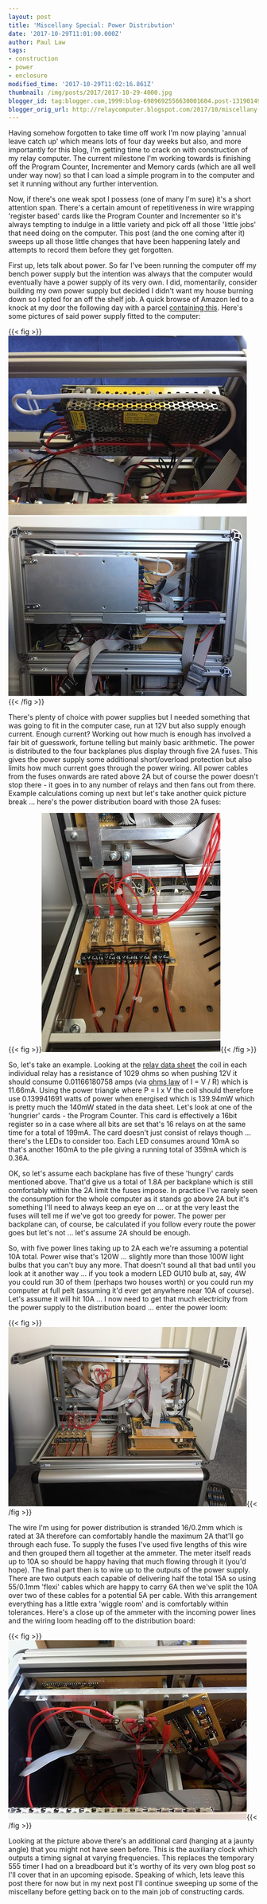 ```yaml
---
layout: post
title: 'Miscellany Special: Power Distribution'
date: '2017-10-29T11:01:00.000Z'
author: Paul Law
tags:
- construction
- power
- enclosure
modified_time: '2017-10-29T11:02:16.861Z'
thumbnail: /img/posts/2017/2017-10-29-4000.jpg
blogger_id: tag:blogger.com,1999:blog-6989692556630001604.post-1319014928633051501
blogger_orig_url: http://relaycomputer.blogspot.com/2017/10/miscellany-special-power-distribution.html
---
```


Having somehow forgotten to take time off work I'm now playing 'annual leave 
catch up' which means lots of four day weeks but also, and more importantly 
for this blog, I'm getting time to crack on with construction of my relay 
computer. The current milestone I'm working towards is finishing off the 
Program Counter, Incrementer and Memory cards (which are all well under way 
now) so that I can load a simple program in to the computer and set it running 
without any further intervention.

Now, if there's 
one weak spot I possess (one of many I'm sure) it's a short attention span. 
There's a certain amount of repetitiveness in wire wrapping 'register based' 
cards like the Program Counter and Incrementer so it's always tempting to 
indulge in a little variety and pick off all those 'little jobs' that need 
doing on the computer. This post (and the one coming after it) sweeps up all 
those little changes that have been happening lately and attempts to record 
them before they get forgotten.

First up, lets talk 
about power. So far I've been running the computer off my bench power supply 
but the intention was always that the computer would eventually have a power 
supply of its very own. I did, momentarily, consider building my own power 
supply but decided I didn't want my house burning down so I opted for an off 
the shelf job. A quick browse of Amazon led to a knock at my door the 
following day with a parcel 
[containing this](https://www.amazon.co.uk/gp/product/B01DDIHKPI). Here's some pictures of said power supply 
fitted to the computer:

{{< fig >}}
![Power supply fitted to computer (front)](/img/posts/2017/2017-10-29-0000.jpg)
![Power supply fitted to computer (back)](/img/posts/2017/2017-10-29-0001.jpg)
{{< /fig >}}

There's plenty of choice with power supplies but I needed 
something that was going to fit in the computer case, run at 12V but also 
supply enough current. Enough current? Working out how much is enough has 
involved a fair bit of guesswork, fortune telling but mainly basic arithmetic. 
The power is distributed to the four backplanes plus display through five 2A 
fuses. This gives the power supply some additional short/overload protection 
but also limits how much current goes through the power wiring. All power 
cables from the fuses onwards are rated above 2A but of course the power 
doesn't stop there - it goes in to any number of relays and then fans out from 
there. Example calculations coming up next but let's take another quick 
picture break ... here's the power distribution board with those 2A 
fuses:

{{< fig >}}![Power distribution board](/img/posts/2017/2017-10-29-0002.jpg){{< /fig >}}

So, let's take 
an example. Looking at the 
[relay data sheet](http://www.te.com/commerce/DocumentDelivery/DDEController?Action=showdoc&amp;DocId=Specification+Or+Standard%7F108-98002%7FW%7Fpdf%7FEnglish%7FENG_SS_108-98002_W_P2.pdf%7F5-1393788-8) 
the coil in each individual relay has a 
resistance of 1029 ohms so when pushing 12V it should consume 0.01166180758 
amps (via [ohms law](http://www.electronics-tutorials.ws/dccircuits/dcp_2.html) of I = V / R) 
which is 11.66mA. Using 
the power triangle where P = I x V the coil should therefore 
use 0.139941691 watts of power when energised which is 139.94mW which is 
pretty much the 140mW stated in the data sheet. Let's look at one of the 
'hungrier' cards - the Program Counter. This card is effectively a 16bit 
register so in a case where all bits are set that's 16 relays on at the same 
time for a total of 199mA. The card doesn't just consist of relays though ... 
there's the LEDs to consider too. Each LED consumes around 10mA so that's 
another 160mA to the pile giving a running total of 359mA which is 
0.36A. 

OK, so let's assume each backplane has 
five of these 'hungry' cards mentioned above. That'd give us a total of 1.8A 
per backplane which is still comfortably within the 2A limit the fuses impose. 
In practice I've rarely seen the consumption for the whole computer as it 
stands go above 2A but it's something I'll need to always keep an eye on ... 
or at the very least the fuses will tell me if we've got too greedy for power. 
The power per backplane can, of course, be calculated if you follow every 
route the power goes but let's not ... let's assume 2A should be 
enough.

So, with five power lines taking up to 2A 
each we're assuming a potential 10A total. Power wise that's 120W ... slightly 
more than those 100W light bulbs that you can't buy any more. That doesn't 
sound all that bad until you look at it another way ... if you took a modern 
LED GU10 bulb at, say, 4W you could run 30 of them (perhaps two houses worth) 
or you could run my computer at full pelt (assuming it'd ever get anywhere 
near 10A of course). Let's assume it will hit 10A ... I now need to get that 
much electricity from the power supply to the distribution board ... enter the 
power loom:

{{< fig >}}![Power distribution board with power supply loom](/img/posts/2017/2017-10-29-0003.jpg){{< /fig >}}

The wire I'm using for power distribution is stranded 
16/0.2mm which is rated at 3A therefore can comfortably handle the maximum 2A 
that'll go through each fuse. To supply the fuses I've used five lengths of 
this wire and then grouped them all together at the ammeter. The meter itself 
reads up to 10A so should be happy having that much flowing through it (you'd 
hope). The final part then is to wire up to the outputs of the power supply. 
There are two outputs each capable of delivering half the total 15A so using 
55/0.1mm 'flexi' cables which are happy to carry 6A then we've split the 10A 
over two of these cables for a potential 5A per cable. With this arrangement 
everything has a little extra 'wiggle room' and is comfortably within 
tolerances. Here's a close up of the ammeter with the incoming power lines and 
the wiring loom heading off to the distribution board:

{{< fig >}}![Close up of ammeter with incoming and outgoing power lines](/img/posts/2017/2017-10-29-0004.jpg){{< /fig >}}

Looking at the picture above there's an additional card 
(hanging at a jaunty angle) that you might not have seen before. This is the 
auxiliary clock which outputs a timing signal at varying frequencies. This 
replaces the temporary 555 timer I had on a breadboard but it's worthy of its 
very own blog post so I'll cover that in an upcoming episode. Speaking of 
which, lets leave this post there for now but in my next post I'll continue 
sweeping up some of the miscellany before getting back on to the main job of 
constructing cards.
